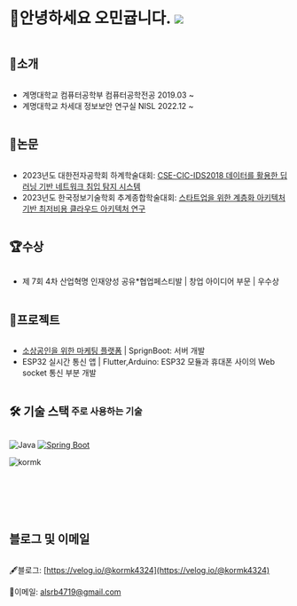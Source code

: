 # 👋안녕하세요 오민귭니다. ![](https://komarev.com/ghpvc/?username=kormk&label=Profile%20views&color=af4bf1&style=flat) 

<h2 style="display: inline-block; vertical-align: middle;">📌소개</h2>

- 계명대학교 컴퓨터공학부 컴퓨터공학전공 2019.03 ~
- 계명대학교 차세대 정보보안 연구실 NISL 2022.12 ~
  
<h2 style="display: inline-block; vertical-align: middle;">📜논문</h2>  

- 2023년도 대한전자공학회 하계학술대회: [CSE-CIC-IDS2018 데이터를 활용한 딥러닝 기반 네트워크 침입 탐지 시스템](https://www.dbpia.co.kr/Journal/articleDetail?nodeId=NODE11522628)  
- 2023년도 한국정보기술학회 추계종합학술대회: [스타트업을 위한 계층화 아키텍처 기반 최저비용 클라우드 아키텍처 연구](https://scholar.google.com/scholar?hl=ko&as_sdt=0%2C5&as_ylo=2023&q=스타트업을+위한+계층화+아키텍처+기반+최저비용+클라우드+아키텍처+연구&btnG=)
  

<h2 style="display: inline-block; vertical-align: middle;">🏆수상</h2> 

- 제 7회 4차 산업혁명 인재양성 공유*협업페스티발 | 창업 아이디어 부문 | 우수상


<h2 style="display: inline-block; vertical-align: middle;">💼프로젝트</h2>

- [소상공인을 위한 마케팅 플랫폼](https://github.com/changuii/DigitalMarketing-Server) | SprignBoot: 서버 개발
- ESP32 실시간 통신 앱 | Flutter,Arduino: ESP32 모듈과 휴대폰 사이의 Web socket 통신 부분 개발


  
<h2 style="display: inline-block; vertical-align: middle;">🛠 기술 스택</h2>

<h3 style="display: inline-block; vertical-align: middle;">주로 사용하는 기술</h3>

![Java](https://img.shields.io/badge/-Java-007396?style=for-the-badge&logo=java&logoColor=white)
[![Spring Boot](https://img.shields.io/badge/Spring%20Boot-6DB33F?style=for-the-badge&logo=spring&logoColor=white)](https://spring.io/projects/spring-boot)

<img align="left" src="https://github-readme-stats.vercel.app/api/top-langs?username=kormk&show_icons=true&theme=radical&locale=en&layout=compact" alt="kormk" />

<br/>
<br/>
<br/>
<br/>
<br/>
<br/>

<h2 style="display: inline-block; vertical-align: middle;">블로그 및 이메일</h2>


🖋블로그: [https://velog.io/@kormk4324](https://velog.io/@kormk4324) <br/>

📧이메일: alsrb4719@gmail.com
